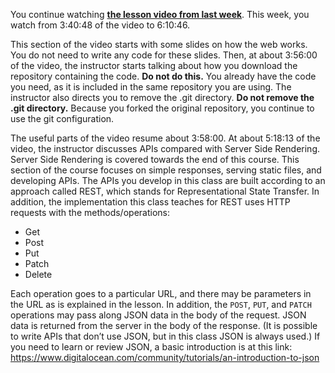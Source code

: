 You continue watching **[the lesson video from last week](https://youtu.be/Oe421EPjeBE?t=13246)**. This week, you watch from 3:40:48 of the video to 6:10:46.

This section of the video starts with some slides on how the web works. You do not need to write any code for these slides. Then, at about 3:56:00 of the video, the instructor starts talking about how you download the repository containing the code. **Do not do this.** You already have the code you need, as it is included in the same repository you are using. The instructor also directs you to remove the .git directory. **Do not remove the .git directory.** Because you forked the original repository, you continue to use the git configuration.

The useful parts of the video resume about 3:58:00\. At about 5:18:13 of the video, the instructor discusses APIs compared with Server Side Rendering. Server Side Rendering is covered towards the end of this course. This section of the course focuses on simple responses, serving static files, and developing APIs. The APIs you develop in this class are built according to an approach called REST, which stands for Representational State Transfer. In addition, the implementation this class teaches for REST uses HTTP requests with the methods/operations:

* Get
* Post
* Put
* Patch
* Delete

Each operation goes to a particular URL, and there may be parameters in the URL as is explained in the lesson. In addition, the `POST`, `PUT`, and `PATCH` operations may pass along JSON data in the body of the request. JSON data is returned from the server in the body of the response. (It is possible to write APIs that don’t use JSON, but in this class JSON is always used.) If you need to learn or review JSON, a basic introduction is at this link: <https://www.digitalocean.com/community/tutorials/an-introduction-to-json>


